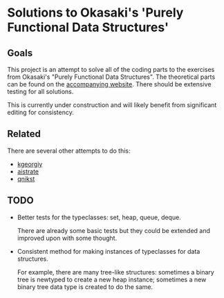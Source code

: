Solutions to Okasaki's 'Purely Functional Data Structures'
==========================================================

Goals
-----

This project is an attempt to solve all of the coding parts to the exercises from Okasaki's "Purely Functional Data Structures".
The theoretical parts can be found on the [accompanying website](https://stappit.github.io/categories/pfds.html).
There should be extensive testing for all solutions.

This is currently under construction and will likely benefit from significant editing for consistency.

Related
-------

There are several other attempts to do this:

*   [kgeorgiy](https://github.com/kgeorgiy/okasaki)
*   [aistrate](https://github.com/aistrate/Okasaki)
*   [qnikst](https://github.com/qnikst/okasaki)

TODO
----

*   Better tests for the typeclasses: set, heap, queue, deque.

    There are already some basic tests but they could be extended and improved upon with some thought.

*   Consistent method for making instances of typeclasses for data structures.

    For example, there are many tree-like structures: sometimes a binary tree is newtyped to create a new heap instance; sometimes a new binary tree data type is created to do the same.

